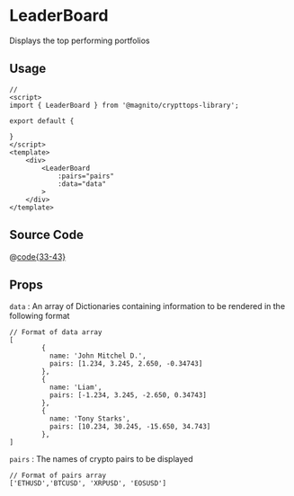 # LeaderBoard

Displays the top performing portfolios

<Demo componentName="examples-leader-board-doc" />

## Usage
```js:no-v-pre
// 
<script>
import { LeaderBoard } from '@magnito/crypttops-library';

export default {
    
}
</script>
<template>
    <div>
        <LeaderBoard
            :pairs="pairs"
            :data="data"
        >
    </div>
</template>
```

## Source Code

@[code{33-43}](../../src/lib-components/LeaderBoard.vue)

## Props

`data` : An array of Dictionaries containing information to be rendered in the following format
```js:no-v-pre
// Format of data array
[
        {
          name: 'John Mitchel D.',
          pairs: [1.234, 3.245, 2.650, -0.34743]
        },
        {
          name: 'Liam',
          pairs: [-1.234, 3.245, -2.650, 0.34743]
        },
        {
          name: 'Tony Starks',
          pairs: [10.234, 30.245, -15.650, 34.743]
        },
]
```
`pairs` : The names of crypto pairs to be displayed
```js:no-v-pre
// Format of pairs array
['ETHUSD','BTCUSD', 'XRPUSD', 'EOSUSD']
```